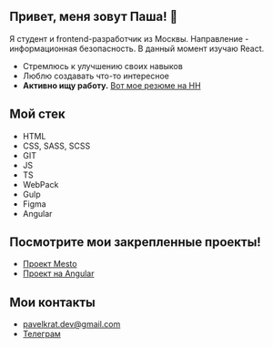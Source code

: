 ## Привет, меня зовут Паша! 👋
Я студент и frontend-разработчик из Москвы. Направление - информационная безопасность. В данный момент изучаю React. 
- Стремлюсь к улучшению своих навыков
- Люблю создавать что-то интересное
- **Активно ищу работу.** [Вот мое резюме на HH](https://hh.ru/resume/5800d3a9ff0e12adc80039ed1f6a6b70454376)

## Мой стек
- HTML
- CSS, SASS, SCSS
- GIT
- JS
- TS
- WebPack
- Gulp
- Figma
- Angular

## Посмотрите мои закрепленные проекты! 
- [Проект Mesto](https://github.com/bbyshta/tik-talk)
- [Проект на Angular](https://github.com/bbyshta/tik-talk)

## Мои контакты
- pavelkrat.dev@gmail.com
- [Телеграм](https://t.me/bVbyshXXtV)
